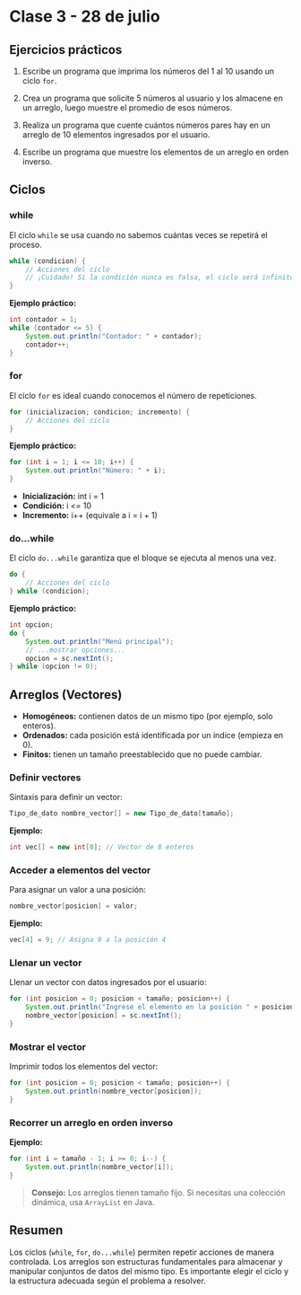 # Clase 3 - 28 de julio

## Ejercicios prácticos

1. Escribe un programa que imprima los números del 1 al 10 usando un ciclo `for`.

2. Crea un programa que solicite 5 números al usuario y los almacene en un arreglo, luego muestre el promedio de esos números.

3. Realiza un programa que cuente cuántos números pares hay en un arreglo de 10 elementos ingresados por el usuario.

4. Escribe un programa que muestre los elementos de un arreglo en orden inverso.

## Ciclos

### while

El ciclo `while` se usa cuando no sabemos cuántas veces se repetirá el proceso.

```java
while (condicion) {
    // Acciones del ciclo
    // ¡Cuidado! Si la condición nunca es falsa, el ciclo será infinito.
}
```

**Ejemplo práctico:**

```java
int contador = 1;
while (contador <= 5) {
    System.out.println("Contador: " + contador);
    contador++;
}
```

### for

El ciclo `for` es ideal cuando conocemos el número de repeticiones.

```java
for (inicializacion; condicion; incremento) {
    // Acciones del ciclo
}
```

**Ejemplo práctico:**

```java
for (int i = 1; i <= 10; i++) {
    System.out.println("Número: " + i);
}
```

- **Inicialización:** int i = 1
- **Condición:** i <= 10
- **Incremento:** i++ (equivale a i = i + 1)

### do...while

El ciclo `do...while` garantiza que el bloque se ejecuta al menos una vez.

```java
do {
    // Acciones del ciclo
} while (condicion);
```

**Ejemplo práctico:**

```java
int opcion;
do {
    System.out.println("Menú principal");
    // ...mostrar opciones...
    opcion = sc.nextInt();
} while (opcion != 0);
```

## Arreglos (Vectores)

- **Homogéneos:** contienen datos de un mismo tipo (por ejemplo, solo enteros).
- **Ordenados:** cada posición está identificada por un índice (empieza en 0).
- **Finitos:** tienen un tamaño preestablecido que no puede cambiar.

### Definir vectores

Sintaxis para definir un vector:

```java
Tipo_de_dato nombre_vector[] = new Tipo_de_dato[tamaño];
```

**Ejemplo:**

```java
int vec[] = new int[8]; // Vector de 8 enteros
```

### Acceder a elementos del vector

Para asignar un valor a una posición:

```java
nombre_vector[posicion] = valor;
```

**Ejemplo:**

```java
vec[4] = 9; // Asigna 9 a la posición 4
```

### Llenar un vector

Llenar un vector con datos ingresados por el usuario:

```java
for (int posicion = 0; posicion < tamaño; posicion++) {
    System.out.println("Ingrese el elemento en la posición " + posicion);
    nombre_vector[posicion] = sc.nextInt();
}
```

### Mostrar el vector

Imprimir todos los elementos del vector:

```java
for (int posicion = 0; posicion < tamaño; posicion++) {
    System.out.println(nombre_vector[posicion]);
}
```

### Recorrer un arreglo en orden inverso

**Ejemplo:**

```java
for (int i = tamaño - 1; i >= 0; i--) {
    System.out.println(nombre_vector[i]);
}
```

> **Consejo:** Los arreglos tienen tamaño fijo. Si necesitas una colección dinámica, usa `ArrayList` en Java.

## Resumen

Los ciclos (`while`, `for`, `do...while`) permiten repetir acciones de manera controlada. Los arreglos son estructuras fundamentales para almacenar y manipular conjuntos de datos del mismo tipo. Es importante elegir el ciclo y la estructura adecuada según el problema a resolver.
